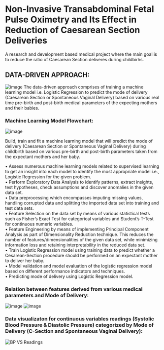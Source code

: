 # Non-Invasive Transabdominal Fetal Pulse Oximetry and Its Effect in Reduction of Caesarean Section Deliveries 
A research and development based medical project where the main goal is to reduce the ratio of Caesarean Section deliveres during childbirhs.

## DATA-DRIVEN APPROACH:

![image](https://user-images.githubusercontent.com/97184600/191071076-a7055e01-d74e-40ca-b3a1-ecc5093738ba.png)
The data-driven approach comprises of training a machine learning model i.e. Logistic Regression to predict the mode of delivery (Caesarean Section or Spontaneous Vaginal Delivery) based on various real time pre-birth and post-birth medical parameters of the expecting mothers and their babies.


### Machine Learning Model Flowchart:
![image](https://user-images.githubusercontent.com/97184600/191071184-8b2c790e-986c-43b7-b76e-289bcc6bd219.png)

Build, train and fit a machine learning model that will predict the mode of delivery (Caesarean Section or Spontaneous Vaginal Delivery) during childbirth based on various pre-birth and post-birth parameters taken from the expectant mothers and her baby.

• Assess numerous machine learning models related to supervised learning to get an insight into each model to identify the most appropriate model i.e., Logistic Regression for the given problem. <br />
• Perform Exploratory Data Analysis to identify patterns, extract insights, test hypotheses, check assumptions and discover anomalies in the given data set. <br />
• Data preprocessing which encompasses imputing missing values, handling corrupted data and splitting the imported data set into training and test data sets. <br />
• Feature Selection on the data set by means of various statistical tests such as Fisher’s Exact Test for categorical variables and Student’s T-Test for continuous numeric variables. <br />
• Feature Engineering by means of implementing Principal Component Analysis as part of Dimensionality Reduction technique. This reduces the number of features/dimensionalities of the given data set, while minimizing information loss and retaining interpretability in the reduced data set. <br />
• Train Logistic Regression model using training data to predict whether a Cesarean-Section procedure should be performed on an expectant mother to deliver her baby. <br />
• Model validation and model evaluation of the logistic regression model based on different performance indicators and techniques. <br />
• Predicting mode of delivery using Logistic Regression model.<br />

### Relation between features derived from various medical parameters and Mode of Delivery:
![image](https://user-images.githubusercontent.com/97184600/194116107-4b434a3f-1cd8-4d13-a350-fe61983e7fcb.png)
![image](https://user-images.githubusercontent.com/97184600/194116241-c22c3ecf-82d4-4e0c-87ad-1db4a6561662.png)

### Data visualizaton for continuous variables readings (Systolic Blood Pressure & Diastolic Pressure) categorized by Mode of Delivery (C-Section and Spontaneous Vaginal Delivery):
![BP VS Readings](https://user-images.githubusercontent.com/97184600/198228208-b29b1926-33d0-48e4-b4b3-35cbe1647b2b.png)
